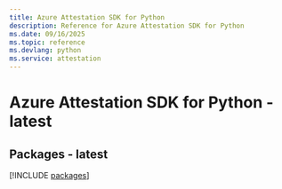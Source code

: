 ```yaml
---
title: Azure Attestation SDK for Python
description: Reference for Azure Attestation SDK for Python
ms.date: 09/16/2025
ms.topic: reference
ms.devlang: python
ms.service: attestation
---
```

# Azure Attestation SDK for Python - latest
## Packages - latest
[!INCLUDE [packages](attestation-index.md)]